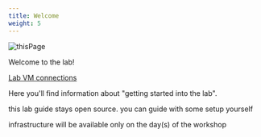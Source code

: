 ```yaml
---
title: Welcome
weight: 5
---
```


![thisPage](/images/qr-code.png)


Welcome to the lab!

[Lab VM connections](https://docs.google.com/spreadsheets/d/1BXYBa9JKk4eUD0lIeWPEyK8T0CovvsMxwbmpYJ0tobY/edit?usp=sharing)

Here you'll find information about "getting started into the lab".

this lab guide stays open source. you can guide with some setup yourself

infrastructure will be available only on the day(s) of the workshop
